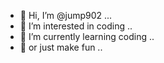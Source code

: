 - 👋 Hi, I’m @jump902 ...
- 👀 I’m interested in coding ..
- 🌱 I’m currently learning coding ..
- 🌱 or just make fun ..

<!---
jump902/jump902 is a ✨ special ✨ repository because its `README.md` (this file) appears on your GitHub profile.
You can click the Preview link to take a look at your changes.
--->
